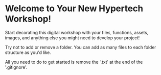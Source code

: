 # Welcome to Your New Hypertech Workshop!

Start decorating this digital workshop with your files, functions, assets, images, and anything else you might need to develop your project!

Try not to add or remove a folder. You can add as many files to each folder structure as you'd like. 

All you need to do to get started is remove the '.txt' at the end of the '.gitignore'.